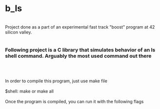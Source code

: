 # b_ls
<br>
Project done as a part of an experimental fast track "boost" program at 42 silicon valley.
<br><br>
<h3> Following project is a C library that simulates behavior of an ls shell command. Arguably the most used command out there </h3>
<br><br>
<p>In order to compile this program, just use make file<br><br>$shell: make or make all <br><br>
Once the program is compiled, you can run it with the following flags <br>
